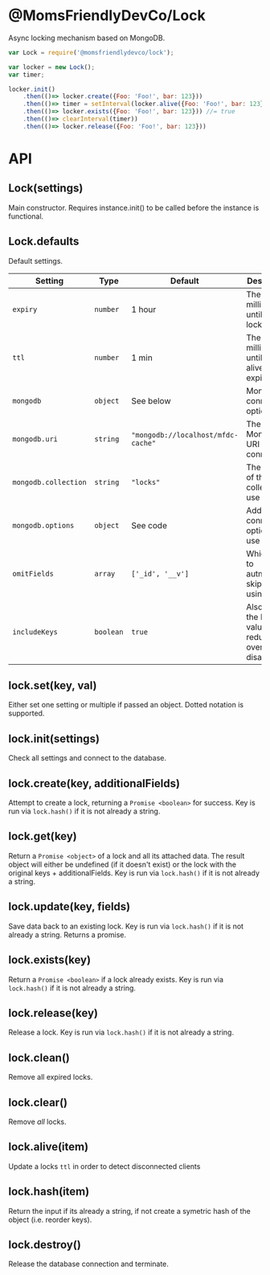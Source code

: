 @MomsFriendlyDevCo/Lock
=======================
Async locking mechanism based on MongoDB.

```javascript
var Lock = require('@momsfriendlydevco/lock');

var locker = new Lock();
var timer;

locker.init()
	.then(()=> locker.create({Foo: 'Foo!', bar: 123}))
	.then(()=> timer = setInterval(locker.alive({Foo: 'Foo!', bar: 123}), 30000))
	.then(()=> locker.exists({Foo: 'Foo!', bar: 123})) //= true
	.then(()=> clearInterval(timer))
	.then(()=> locker.release({Foo: 'Foo!', bar: 123}))
```


API
===

Lock(settings)
--------------
Main constructor.
Requires instance.init() to be called before the instance is functional.


Lock.defaults
-------------
Default settings.

| Setting              | Type     | Default                            | Description                                     |
|----------------------|----------|------------------------------------|-------------------------------------------------|
| `expiry`             | `number` | 1 hour                             | The time in milliseconds until the lock expires |
| `ttl`             | `number` | 1 min                             | The time in milliseconds until keep-alive expires |
| `mongodb`            | `object` | See below                          | MongoDB connection options                      |
| `mongodb.uri`        | `string` | `"mongodb://localhost/mfdc-cache"` | The MongoDB URI to connect to                   |
| `mongodb.collection` | `string` | `"locks"`                          | The name of the collection to use               |
| `mongodb.options`    | `object` | See code                           | Additional connection options to use            |
| `omitFields`         | `array`  | `['_id', '__v']`                   | Which fields to autmatically skip when using `get()` |
| `includeKeys`        | `boolean` | `true`                            | Also save the key field values, reduces overhead to disable this |


lock.set(key, val)
------------------
Either set one setting or multiple if passed an object. Dotted notation is supported.


lock.init(settings)
-------------------
Check all settings and connect to the database.


lock.create(key, additionalFields)
----------------------------------
Attempt to create a lock, returning a `Promise <boolean>` for success.
Key is run via `lock.hash()` if it is not already a string.


lock.get(key)
-------------
Return a `Promise <object>` of a lock and all its attached data.
The result object will either be undefined (if it doesn't exist) or the lock with the original keys + additionalFields.
Key is run via `lock.hash()` if it is not already a string.


lock.update(key, fields)
------------------------
Save data back to an existing lock.
Key is run via `lock.hash()` if it is not already a string.
Returns a promise.


lock.exists(key)
----------------
Return a `Promise <boolean>` if a lock already exists.
Key is run via `lock.hash()` if it is not already a string.


lock.release(key)
-----------------
Release a lock.
Key is run via `lock.hash()` if it is not already a string.


lock.clean()
------------
Remove all expired locks.


lock.clear()
------------
Remove *all* locks.


lock.alive(item)
---------------
Update a locks `ttl` in order to detect disconnected clients


lock.hash(item)
---------------
Return the input if its already a string, if not create a symetric hash of the object (i.e. reorder keys).


lock.destroy()
--------------
Release the database connection and terminate.
